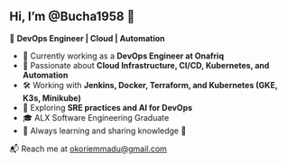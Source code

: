 ## Hi, I’m @Bucha1958 👋  
🚀 **DevOps Engineer | Cloud | Automation**  

- 💼 Currently working as a **DevOps Engineer at Onafriq**  
- 🔧 Passionate about **Cloud Infrastructure, CI/CD, Kubernetes, and Automation**  
- 🛠️ Working with **Jenkins, Docker, Terraform, and Kubernetes (GKE, K3s, Minikube)**  
- 🌱 Exploring **SRE practices and AI for DevOps**  
- 🎓 ALX Software Engineering Graduate
- 🔹 Always learning and sharing knowledge 🚀  

📬 Reach me at [okoriemmadu@gmail.com](mailto:okoriemmadu@gmail.com)  
